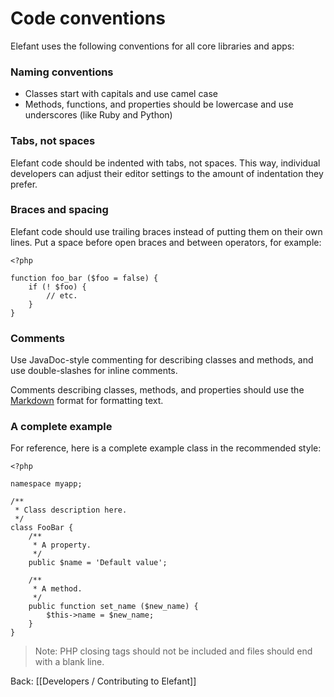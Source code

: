 # Code conventions

Elefant uses the following conventions for all core libraries and apps:

### Naming conventions

* Classes start with capitals and use camel case
* Methods, functions, and properties should be lowercase and use underscores (like Ruby and Python)

### Tabs, not spaces

Elefant code should be indented with tabs, not spaces. This way, individual developers can adjust their editor settings to the amount of indentation they prefer.

### Braces and spacing

Elefant code should use trailing braces instead of putting them on their own lines. Put a space before open braces and between operators, for example:

	<?php
	
	function foo_bar ($foo = false) {
		if (! $foo) {
			// etc.
		}
	}
	

### Comments

Use JavaDoc-style commenting for describing classes and methods, and use double-slashes for inline comments.

Comments describing classes, methods, and properties should use the [Markdown](https://daringfireball.net/projects/markdown/syntax) format for formatting text.

### A complete example

For reference, here is a complete example class in the recommended style:

	<?php
	
	namespace myapp;
	
	/**
	 * Class description here.
	 */
	class FooBar {
		/**
		 * A property.
		 */
		public $name = 'Default value';

		/**
		 * A method.
		 */
		public function set_name ($new_name) {
			$this->name = $new_name;
		}
	}
	
	
> Note: PHP closing tags should not be included and files should end with a blank line.

Back: [[Developers / Contributing to Elefant]]
